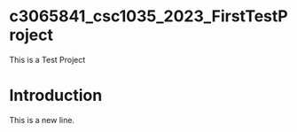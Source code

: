 # c3065841_csc1035_2023_FirstTestProject

This is a Test Project

# Introduction

This is a new line.
